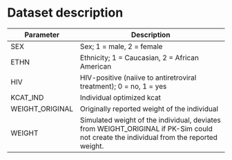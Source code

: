 # Dataset description
|Parameter | Description |
|--------|---------------|
| SEX    | Sex; 1 = male, 2 = female|
| ETHN    | Ethnicity; 1 = Caucasian, 2 = African American|
| HIV    | HIV-positive (naiive to antiretroviral treatment); 0 = no, 1 = yes|  
| KCAT_IND    | Individual optimized kcat |
| WEIGHT_ORIGINAL    | Originally reported weight of the individual |
| WEIGHT    | Simulated weight of the individual, deviates from WEIGHT_ORIGINAL if PK-Sim could not create the individual from the reported weight. |
